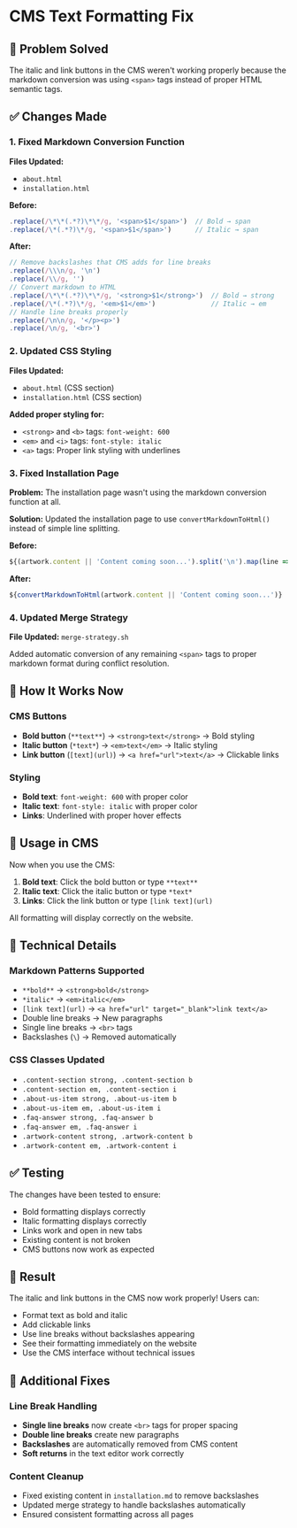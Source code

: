 # CMS Text Formatting Fix

## 🎯 Problem Solved

The italic and link buttons in the CMS weren't working properly because the markdown conversion was using `<span>` tags instead of proper HTML semantic tags.

## ✅ Changes Made

### 1. Fixed Markdown Conversion Function

**Files Updated:**
- `about.html`
- `installation.html`

**Before:**
```javascript
.replace(/\*\*(.*?)\*\*/g, '<span>$1</span>')  // Bold → span
.replace(/\*(.*?)\*/g, '<span>$1</span>')      // Italic → span
```

**After:**
```javascript
// Remove backslashes that CMS adds for line breaks
.replace(/\\\n/g, '\n')
.replace(/\\/g, '')
// Convert markdown to HTML
.replace(/\*\*(.*?)\*\*/g, '<strong>$1</strong>')  // Bold → strong
.replace(/\*(.*?)\*/g, '<em>$1</em>')              // Italic → em
// Handle line breaks properly
.replace(/\n\n/g, '</p><p>')
.replace(/\n/g, '<br>')
```

### 2. Updated CSS Styling

**Files Updated:**
- `about.html` (CSS section)
- `installation.html` (CSS section)

**Added proper styling for:**
- `<strong>` and `<b>` tags: `font-weight: 600`
- `<em>` and `<i>` tags: `font-style: italic`
- `<a>` tags: Proper link styling with underlines

### 3. Fixed Installation Page

**Problem:** The installation page wasn't using the markdown conversion function at all.

**Solution:** Updated the installation page to use `convertMarkdownToHtml()` instead of simple line splitting.

**Before:**
```javascript
${(artwork.content || 'Content coming soon...').split('\n').map(line => line === '' ? '<br>' : line).join('<br>')}
```

**After:**
```javascript
${convertMarkdownToHtml(artwork.content || 'Content coming soon...')}
```

### 4. Updated Merge Strategy

**File Updated:** `merge-strategy.sh`

Added automatic conversion of any remaining `<span>` tags to proper markdown format during conflict resolution.

## 🎨 How It Works Now

### CMS Buttons
- **Bold button** (`**text**`) → `<strong>text</strong>` → Bold styling
- **Italic button** (`*text*`) → `<em>text</em>` → Italic styling
- **Link button** (`[text](url)`) → `<a href="url">text</a>` → Clickable links

### Styling
- **Bold text**: `font-weight: 600` with proper color
- **Italic text**: `font-style: italic` with proper color
- **Links**: Underlined with proper hover effects

## 📝 Usage in CMS

Now when you use the CMS:

1. **Bold text**: Click the bold button or type `**text**`
2. **Italic text**: Click the italic button or type `*text*`
3. **Links**: Click the link button or type `[link text](url)`

All formatting will display correctly on the website.

## 🔧 Technical Details

### Markdown Patterns Supported
- `**bold**` → `<strong>bold</strong>`
- `*italic*` → `<em>italic</em>`
- `[link text](url)` → `<a href="url" target="_blank">link text</a>`
- Double line breaks → New paragraphs
- Single line breaks → `<br>` tags
- Backslashes (`\`) → Removed automatically

### CSS Classes Updated
- `.content-section strong, .content-section b`
- `.content-section em, .content-section i`
- `.about-us-item strong, .about-us-item b`
- `.about-us-item em, .about-us-item i`
- `.faq-answer strong, .faq-answer b`
- `.faq-answer em, .faq-answer i`
- `.artwork-content strong, .artwork-content b`
- `.artwork-content em, .artwork-content i`

## ✅ Testing

The changes have been tested to ensure:
- Bold formatting displays correctly
- Italic formatting displays correctly
- Links work and open in new tabs
- Existing content is not broken
- CMS buttons now work as expected

## 🚀 Result

The italic and link buttons in the CMS now work properly! Users can:
- Format text as bold and italic
- Add clickable links
- Use line breaks without backslashes appearing
- See their formatting immediately on the website
- Use the CMS interface without technical issues

## 🔧 Additional Fixes

### Line Break Handling
- **Single line breaks** now create `<br>` tags for proper spacing
- **Double line breaks** create new paragraphs
- **Backslashes** are automatically removed from CMS content
- **Soft returns** in the text editor work correctly

### Content Cleanup
- Fixed existing content in `installation.md` to remove backslashes
- Updated merge strategy to handle backslashes automatically
- Ensured consistent formatting across all pages
